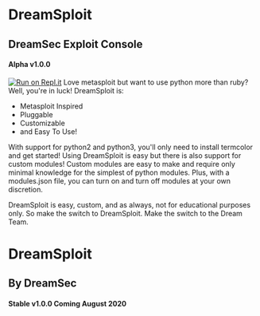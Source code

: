 # DreamSploit
## DreamSec Exploit Console
#### Alpha v1.0.0
[![Run on Repl.it](https://repl.it/badge/github/Julz4455/DreamSploit)](https://repl.it/github/Julz4455/DreamSploit)
Love metasploit but want to use python more than ruby? Well, you're in luck!
DreamSploit is:
- Metasploit Inspired
- Pluggable
- Customizable
- and Easy To Use!

With support for python2 and python3, you'll only need to install termcolor and get started!
Using DreamSploit is easy but there is also support for custom modules!
Custom modules are easy to make and require only minimal knowledge for the simplest of python modules.
Plus, with a modules.json file, you can turn on and turn off modules at your own discretion.

DreamSploit is easy, custom, and as always, not for educational purposes only.
So make the switch to DreamSploit. Make the switch to the Dream Team.

# DreamSploit
## By DreamSec
#### Stable v1.0.0 Coming August 2020
